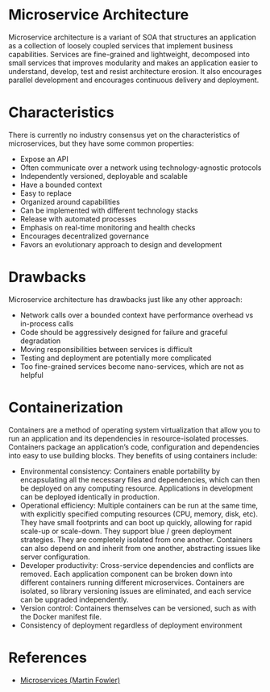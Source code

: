 # Microservice Architecture

Microservice architecture is a variant of SOA that structures an application as a collection of loosely coupled services that implement business capabilities.  Services are fine-grained and lightweight, decomposed into small services that improves modularity and makes an application easier to understand, develop, test and resist architecture erosion.  It also encourages parallel development and encourages continuous delivery and deployment.

# Characteristics
There is currently no industry consensus yet on the characteristics of microservices, but they have some common properties:

- Expose an API
- Often communicate over a network using technology-agnostic protocols
- Independently versioned, deployable and scalable
- Have a bounded context
- Easy to replace
- Organized around capabilities
- Can be implemented with different technology stacks
- Release with automated processes
- Emphasis on real-time monitoring and health checks
- Encourages decentralized governance
- Favors an evolutionary approach to design and development

# Drawbacks
Microservice architecture has drawbacks just like any other approach:

- Network calls over a bounded context have performance overhead vs in-process calls
- Code should be aggressively designed for failure and graceful degradation
- Moving responsibilities between services is difficult
- Testing and deployment are potentially more complicated
- Too fine-grained services become nano-services, which are not as helpful

# Containerization
Containers are a method of operating system virtualization that allow you to run an application and its dependencies in resource-isolated processes.  Containers package an application’s code, configuration and dependencies into easy to use building blocks.  They benefits of using containers include:

- Environmental consistency: Containers enable portability by encapsulating all the necessary files and dependencies, which can then be deployed on any computing resource.  Applications in development can be deployed identically in production.
- Operational efficiency: Multiple containers can be run at the same time, with explicitly specified computing resources (CPU, memory, disk, etc). They have small footprints and can boot up quickly, allowing for rapid scale-up or scale-down.  They support blue / green deployment strategies.  They are completely isolated from one another.  Containers can also depend on and inherit from one another, abstracting issues like server configuration.
- Developer productivity: Cross-service dependencies and conflicts are removed.  Each application component can be broken down into different containers running different microservices.  Containers are isolated, so library versioning issues are eliminated, and each service can be upgraded independently.  
- Version control: Containers themselves can be versioned, such as with the Docker manifest file.  
- Consistency of deployment regardless of deployment environment

# References
- [Microservices (Martin Fowler)](https://www.martinfowler.com/articles/microservices.html)
